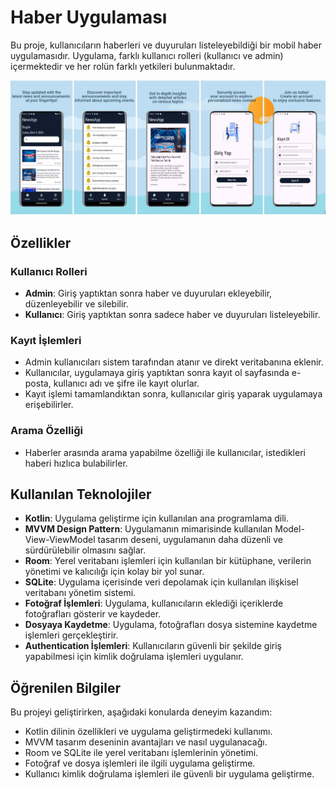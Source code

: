 # Haber Uygulaması

Bu proje, kullanıcıların haberleri ve duyuruları listeleyebildiği bir mobil haber uygulamasıdır. Uygulama, farklı kullanıcı rolleri (kullanıcı ve admin) içermektedir ve her rolün farklı yetkileri bulunmaktadır.


![NewsApp](https://github.com/serdararici/NewsApp/blob/master/Poster.JPG)


## Özellikler

### Kullanıcı Rolleri
- **Admin**: Giriş yaptıktan sonra haber ve duyuruları ekleyebilir, düzenleyebilir ve silebilir.
- **Kullanıcı**: Giriş yaptıktan sonra sadece haber ve duyuruları listeleyebilir.

### Kayıt İşlemleri
- Admin kullanıcıları sistem tarafından atanır ve direkt veritabanına eklenir.
- Kullanıcılar, uygulamaya giriş yaptıktan sonra kayıt ol sayfasında e-posta, kullanıcı adı ve şifre ile kayıt olurlar.
- Kayıt işlemi tamamlandıktan sonra, kullanıcılar giriş yaparak uygulamaya erişebilirler.

### Arama Özelliği
- Haberler arasında arama yapabilme özelliği ile kullanıcılar, istedikleri haberi hızlıca bulabilirler.

## Kullanılan Teknolojiler
- **Kotlin**: Uygulama geliştirme için kullanılan ana programlama dili.
- **MVVM Design Pattern**: Uygulamanın mimarisinde kullanılan Model-View-ViewModel tasarım deseni, uygulamanın daha düzenli ve sürdürülebilir olmasını sağlar.
- **Room**: Yerel veritabanı işlemleri için kullanılan bir kütüphane, verilerin yönetimi ve kalıcılığı için kolay bir yol sunar.
- **SQLite**: Uygulama içerisinde veri depolamak için kullanılan ilişkisel veritabanı yönetim sistemi.
- **Fotoğraf İşlemleri**: Uygulama, kullanıcıların eklediği içeriklerde fotoğrafları gösterir ve kaydeder.
- **Dosyaya Kaydetme**: Uygulama, fotoğrafları dosya sistemine kaydetme işlemleri gerçekleştirir.
- **Authentication İşlemleri**: Kullanıcıların güvenli bir şekilde giriş yapabilmesi için kimlik doğrulama işlemleri uygulanır.

## Öğrenilen Bilgiler
Bu projeyi geliştirirken, aşağıdaki konularda deneyim kazandım:
- Kotlin dilinin özellikleri ve uygulama geliştirmedeki kullanımı.
- MVVM tasarım deseninin avantajları ve nasıl uygulanacağı.
- Room ve SQLite ile yerel veritabanı işlemlerinin yönetimi.
- Fotoğraf ve dosya işlemleri ile ilgili uygulama geliştirme.
- Kullanıcı kimlik doğrulama işlemleri ile güvenli bir uygulama geliştirme.
